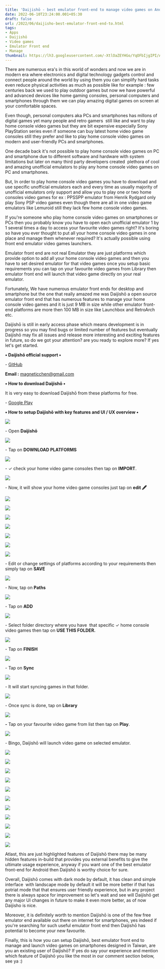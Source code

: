 ```yaml
---
title: 'Daijishō - best emulator front-end to manage video games on Android.'
date: 2022-06-10T23:24:00.001+05:30
draft: false
url: /2022/06/daijisho-best-emulator-front-end-to.html
tags: 
- Apps
- Daijishō
- Video games
- Emulator Front end
- Manage
thumbnail: https://lh3.googleusercontent.com/-XtlOaZEYHGo/YqOFbIjgIPI/AAAAAAAALwc/CqST6hdAe5QfTtlF-zIUTAniqvwjxGMGACNcBGAsYHQ/s1600/1654883688051444-0.png
---
```


  

  

There are numerous era's in this world of wonders and now we are in modern era where electronics and digital technology gadgets control and connect people around the world by using them you can simplify hard tasks even reduce physical activities as much as possible like for example : few centuries back we used to play outdoor games but now we have powerful and advanced devices like home gaming consoles, personal computers and smartphones through them we can play amazing digital games on screen at your comfortable spaces.

  

Even though, personal computers aka PCs and smartphones has millons of digital games yet many people and retro gamers  still like and want to play home console video games but they are bit expensive especially Sony PlayStation series even if someone can buy latest home video game consoles still they prefer and like to play home console video games on modern and user-friendly PCs and smartphones.

  

One decade back it's not possible to play home console video games on PC and smartphone due to different software and hardware with system limitations but later on many third party developers created  plethora of cool and amazing unofficial emulators to play any home console video games on PC and smartphones.

  

But, In order to play home console video games you have to download and use specific unofficial emulators each and every time as usually majority of unofficial emulators only support and allow you to play one or two home consoles video games for ex : PPSSPP emulator from Henrik Rydgard only play Sony PSP video games even though there are all in one video game emulators like Lemuroid still they lack few home console video games.

  

If you're someone who play home console video games on smartphones or PCs then you probably know you have to open each unofficial emulator 1 by 1 several times a day to access your favourite video games right? It's boring so have you ever thought to put all your home console video games in one place and manage them whenever required? It's actually possible using front end emulator video games launchers.

  

Emulator front end are not real Emulator they are just platforms which provide option to add all your home console video games and then you have to set desired emulator for that video games once you setup basic requirements you can tap on your favourite video games from Library then emulator front end will launch that video game directly on your real emulator.

  

Fortunately, We have numerous emulator front ends for desktop and smartphone but the one that really amazed me was Daijishō a open source emulator front end that has numerous features to manage your home console video games and it is just 9 MB in size while other emulator front-end platforms are more then 100 MB in size like Launchbox and RetroArch etc.

  

Daijishō is still in early access phase which means development is in progress so you may find bugs or limited number of features but eventually Daijishō may fix all issues and release more interesting and exciting features in future, so do we got your attention? are you ready to explore more? If yes let's get started.

  

**• Daijishō official support •**

\- [GitHub](https://github.com/magneticchen/Daijishou)

**Email :** [magneticchen@gmail.com](mailto:magneticchen@gmail.com)

**• How to download Daijishō •**

It is very easy to download Daijishō from these platforms for free.

  

\- [Google Play](https://play.google.com/store/apps/details?id=com.magneticchen.daijishou&hl=en_US&gl=US&referrer=utm_source=google&utm_medium=organic&utm_term=daijish%C5%8D&pcampaignid=APPU_1_5H2jYpfvHuDIptQPg7ah0Ag)

**• How to setup Daijishō with key features and UI / UX overview •**

 **![](https://lh3.googleusercontent.com/-rU2XJN-mggw/YqOFaLx721I/AAAAAAAALwU/IvntgsmZDnESBtoS9HEU-fImLEWCntiMQCNcBGAsYHQ/s1600/1654883684055500-1.png)** 

\- Open **Daijishō**

  

 ![](https://lh3.googleusercontent.com/-is3BtY6efPg/YqOFZF3dkJI/AAAAAAAALwQ/522Teo45HE00uTTZGWZzyJgq-6ueOvDUwCNcBGAsYHQ/s1600/1654883679774464-2.png) 

  

\- Tap on **DOWNLOAD PLATFORMS**

 **![](https://lh3.googleusercontent.com/-ZrgICqMmnxQ/YqOFYOOSVoI/AAAAAAAALwM/O8e_jdJt0GkunvXNd-EZ9Z8C1tw3h1JewCNcBGAsYHQ/s1600/1654883675005764-3.png)** 

\- ✓ check your home video game consoles then tap on **IMPORT**.

  

 ![](https://lh3.googleusercontent.com/-3zedyRRuc2U/YqOFW_SVyeI/AAAAAAAALwI/W2gbr4gaAs4361mxY1JdsVfraOCpV1uYQCNcBGAsYHQ/s1600/1654883669573161-4.png) 

  

\- Now, it will show your home video game consoles just tap on **edit 🖋️**

 **![](https://lh3.googleusercontent.com/-crK6QquwNFk/YqOFVsZmtaI/AAAAAAAALwE/aoaC2r7vswwtU5aUK91eKkTjCKCuNBrsgCNcBGAsYHQ/s1600/1654883665005749-5.png)** 

 **![](https://lh3.googleusercontent.com/-KybzHF4oiE4/YqOFUWKQhrI/AAAAAAAALwA/tI2dOfJkgtg2jw3bx5lnpiCvWCwANDxpgCNcBGAsYHQ/s1600/1654883660292352-6.png)** 

 **![](https://lh3.googleusercontent.com/-JDMCniUKaSU/YqOFTHxguOI/AAAAAAAALv8/uaGDsPNJ3TII9euN-udFxlTQNbOm2XWhwCNcBGAsYHQ/s1600/1654883655530770-7.png)** 

 **![](https://lh3.googleusercontent.com/-U2YiXdgVwnU/YqOFSO_pVeI/AAAAAAAALv4/8lK_rDnMc_8z6_3rRGlpi0NP_KGBpPvrQCNcBGAsYHQ/s1600/1654883650949064-8.png)** 

 **![](https://lh3.googleusercontent.com/-Rgs8fCQtw78/YqOFQ9g_CqI/AAAAAAAALv0/TtcYp0yHkbccyPAnCwlAb2WEGvHdVP-RwCNcBGAsYHQ/s1600/1654883646174792-9.png)** 

 **![](https://lh3.googleusercontent.com/-eIMkC2fG-Hg/YqOFPjYjbHI/AAAAAAAALvw/tqmXYNOPGwUNquVkY8mgnH5aLceCGD4tQCNcBGAsYHQ/s1600/1654883641668651-10.png)** 

 **![](https://lh3.googleusercontent.com/-1yom_JO6mmg/YqOFOiRLm_I/AAAAAAAALvs/o2OM-ezKu0Y6mKzMAXyp_nhC-8lVU5ldQCNcBGAsYHQ/s1600/1654883637312762-11.png)** 

\- Edit or change settings of platforms according to your requirements then simply tap on **SAVE**

 **![](https://lh3.googleusercontent.com/-Tk5zBV_lTDA/YqOFNaGUCcI/AAAAAAAALvo/tlwHIhADf3MkSskTzKyMn4QdQOMFwLYpgCNcBGAsYHQ/s1600/1654883632168304-12.png)** 

\- Now, tap on **Paths**

 **![](https://lh3.googleusercontent.com/-GDC_xVxmW6s/YqOFMNGbozI/AAAAAAAALvg/6soE6HP4CZQitpeg--xAGbhE3d9uEQ0aQCNcBGAsYHQ/s1600/1654883627235745-13.png)** 

\- Tap on **ADD**

 **![](https://lh3.googleusercontent.com/-JW4ooUgwypo/YqOFK8D8KKI/AAAAAAAALvc/NxcE-t_hkisXFBH4wA6w8hcON3o151qQgCNcBGAsYHQ/s1600/1654883578536599-14.png)** 

\- Select folder directory where you have  that specific ✓ home console video games then tap on **USE THIS FOLDER.**

 **![](https://lh3.googleusercontent.com/-Q_0hnMnKiko/YqOE-yN1p2I/AAAAAAAALvM/7TPtdFrfsZsQSJ8ZL586CVGQoF3bddX1QCNcBGAsYHQ/s1600/1654883574233143-15.png)** 

\- Tap on **FINISH**

 **![](https://lh3.googleusercontent.com/-0psB3IkDccQ/YqOE9sPK3KI/AAAAAAAALvI/e5U9TS-z4_g8CL19EWFIHdRZgaZmX_FhQCNcBGAsYHQ/s1600/1654883569399404-16.png)** 

\- Tap on **Sync**

 **![](https://lh3.googleusercontent.com/-fi_pc4wnDHQ/YqOE8cC6TZI/AAAAAAAALvE/umNNFXtZdy43FHn9IPVNUC8c0RyjnM31ACNcBGAsYHQ/s1600/1654883563874189-17.png)** 

\- It will start syncing games in that folder.

  

 ![](https://lh3.googleusercontent.com/-8q9XwHr-BQQ/YqOE7MOw2jI/AAAAAAAALu8/7EMB00A92QYAGfD2ddHD_b4Xu39O59OoACNcBGAsYHQ/s1600/1654883558532696-18.png) 

  

\- Once sync is done, tap on **Library**

 **![](https://lh3.googleusercontent.com/-j13n7u5DIzQ/YqOE5iC4PwI/AAAAAAAALu4/D-99x-8jGsUPyhPQ1w_0rjTUbly8az9VgCNcBGAsYHQ/s1600/1654883552868034-19.png)** 

**\-** Tap on your favourite video game from list then tap on **Play**.

  

 ![](https://lh3.googleusercontent.com/-s-5FeRprvK0/YqOE4e6jR4I/AAAAAAAALu0/-Fz0jRcDwacpYqv8ogw384NRW3NCBFlVgCNcBGAsYHQ/s1600/1654883547106500-20.png) 

  

\- Bingo, Daijishō will launch video game on selected emulator.

  

 ![](https://lh3.googleusercontent.com/-L3lJqNB4LVA/YqOE225Ro_I/AAAAAAAALuw/ASwJjTvZK4MD4PvWcTlf7AsxOy00J41BwCNcBGAsYHQ/s1600/1654883542228492-21.png) 

  

 ![](https://lh3.googleusercontent.com/-kTiVlmVlzNg/YqOE1taSTGI/AAAAAAAALus/HqaSbk_LCoY1D5trMTT7tTW83kCff-3lQCNcBGAsYHQ/s1600/1654883537236716-22.png) 

  

 ![](https://lh3.googleusercontent.com/-AOsH2UfqHJc/YqOE0SMDXRI/AAAAAAAALuo/H6U-lxcCDKgXIrIsohrJh_U_PMEy0E23gCNcBGAsYHQ/s1600/1654883532335060-23.png) 

  

 ![](https://lh3.googleusercontent.com/-HXt-Vor80Cg/YqOEzBDfpmI/AAAAAAAALuk/bg0Y2h2k3ekGl41mgkqz1oQWkRFm7pR7QCNcBGAsYHQ/s1600/1654883527285454-24.png) 

  

 ![](https://lh3.googleusercontent.com/-lSagOmH43kA/YqOEx8OlGCI/AAAAAAAALug/GQGGoUihPfke7RBWvJwE_62XpnpourMAwCNcBGAsYHQ/s1600/1654883522526069-25.png) 

  

 ![](https://lh3.googleusercontent.com/-2cToWS7TJQE/YqOEwgwpjeI/AAAAAAAALuc/JTG_0L4EgiEc4WMwP3S9vQ37vELbcv_BACNcBGAsYHQ/s1600/1654883517655242-26.png) 

  

 ![](https://lh3.googleusercontent.com/-omSXEmw0Y2w/YqOEvvdEIjI/AAAAAAAALuY/BXpi5-vbdqErGkof9JMheZZhO-lIznsTwCNcBGAsYHQ/s1600/1654883512911952-27.png) 

  

 ![](https://lh3.googleusercontent.com/-6ZUkwsQbj-s/YqOEuJKdK8I/AAAAAAAALuU/I7BP0n4vauon8mSaEH4suconwbRpPF9jwCNcBGAsYHQ/s1600/1654883507920039-28.png) 

  

 ![](https://lh3.googleusercontent.com/-fah3kgpRNDQ/YqOEtFI4F0I/AAAAAAAALuQ/9uOFOHhx_nU0Nk3V3VD-AmRyWGNSnyO1wCNcBGAsYHQ/s1600/1654883502631779-29.png) 

  

 ![](https://lh3.googleusercontent.com/-A3HFnamJrYw/YqOErhFgARI/AAAAAAAALuM/No0e1eH0Y0UqJFUjtM6ICyCOZ8y3FrNSgCNcBGAsYHQ/s1600/1654883497755797-30.png) 

  

 ![](https://lh3.googleusercontent.com/-_oxDsaNZa9Q/YqOEqVkLVRI/AAAAAAAALuI/5mHG-AEoozMaN8FqDbJ6nhuqhlmMAwCowCNcBGAsYHQ/s1600/1654883492492355-31.png) 

  

Atlast, this are just highlighted features of Daijishō there may be many hidden features in-build that provides you external benefits to give the ultimate usage experience, anyway if you want one of the best emulator front-end for Android then Daijishō is worthy choice for sure.

  

Overall, Daijishō comes with dark mode by default, it has clean and simple interface  with landscape mode by default it will be more better if that has potriat mode that that ensures user friendly experience, but in any project there is always space for improvement so let's wait and see will Daijishō get any major UI changes in future to make it even more better, as of now Daijisho is nice.

  

Moreover, it is definitely worth to mention Daijishō is one of the few free emulator end available out there on internet for smartphones, yes indeed if you're searching for such useful emulator front end then Daijishō has potential to become your new favourite.

  

Finally, this is how you can setup Daijishō, best emulator front end to manage and launch video games on smartphones designed in Taiwan, are you an existing user of Daijishō? If yes do say your experience and mention which feature of Daijishō you like the most in our comment section below, see ya :)